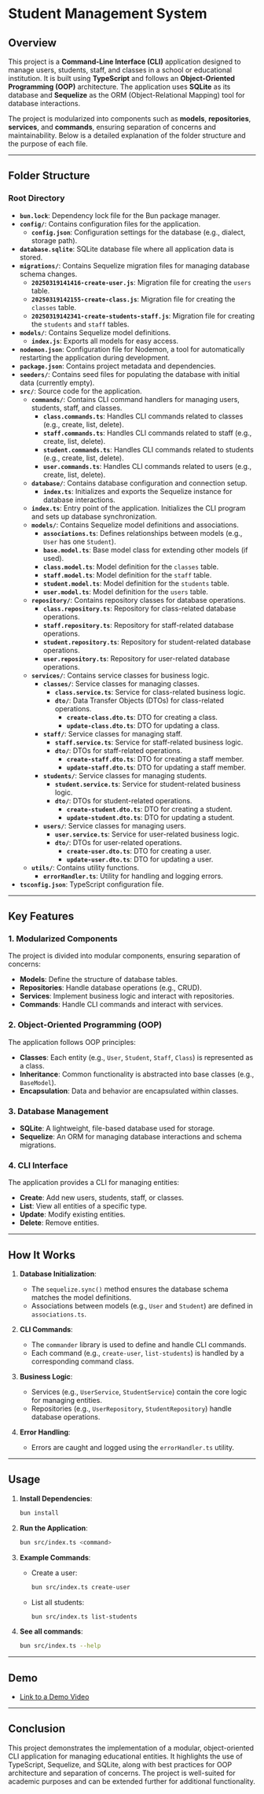 
# Student Management System

## Overview
This project is a **Command-Line Interface (CLI)** application designed to manage users, students, staff, and classes in a school or educational institution. It is built using **TypeScript** and follows an **Object-Oriented Programming (OOP)** architecture. The application uses **SQLite** as its database and **Sequelize** as the ORM (Object-Relational Mapping) tool for database interactions.

The project is modularized into components such as **models**, **repositories**, **services**, and **commands**, ensuring separation of concerns and maintainability. Below is a detailed explanation of the folder structure and the purpose of each file.

---

## Folder Structure

### Root Directory
- **`bun.lock`**: Dependency lock file for the Bun package manager.
- **`config/`**: Contains configuration files for the application.
  - **`config.json`**: Configuration settings for the database (e.g., dialect, storage path).
- **`database.sqlite`**: SQLite database file where all application data is stored.
- **`migrations/`**: Contains Sequelize migration files for managing database schema changes.
  - **`20250319141416-create-user.js`**: Migration file for creating the `users` table.
  - **`20250319142155-create-class.js`**: Migration file for creating the `classes` table.
  - **`20250319142341-create-students-staff.js`**: Migration file for creating the `students` and `staff` tables.
- **`models/`**: Contains Sequelize model definitions.
  - **`index.js`**: Exports all models for easy access.
- **`nodemon.json`**: Configuration file for Nodemon, a tool for automatically restarting the application during development.
- **`package.json`**: Contains project metadata and dependencies.
- **`seeders/`**: Contains seed files for populating the database with initial data (currently empty).
- **`src/`**: Source code for the application.
  - **`commands/`**: Contains CLI command handlers for managing users, students, staff, and classes.
    - **`class.commands.ts`**: Handles CLI commands related to classes (e.g., create, list, delete).
    - **`staff.commands.ts`**: Handles CLI commands related to staff (e.g., create, list, delete).
    - **`student.commands.ts`**: Handles CLI commands related to students (e.g., create, list, delete).
    - **`user.commands.ts`**: Handles CLI commands related to users (e.g., create, list, delete).
  - **`database/`**: Contains database configuration and connection setup.
    - **`index.ts`**: Initializes and exports the Sequelize instance for database interactions.
  - **`index.ts`**: Entry point of the application. Initializes the CLI program and sets up database synchronization.
  - **`models/`**: Contains Sequelize model definitions and associations.
    - **`associations.ts`**: Defines relationships between models (e.g., `User` has one `Student`).
    - **`base.model.ts`**: Base model class for extending other models (if used).
    - **`class.model.ts`**: Model definition for the `classes` table.
    - **`staff.model.ts`**: Model definition for the `staff` table.
    - **`student.model.ts`**: Model definition for the `students` table.
    - **`user.model.ts`**: Model definition for the `users` table.
  - **`repository/`**: Contains repository classes for database operations.
    - **`class.repository.ts`**: Repository for class-related database operations.
    - **`staff.repository.ts`**: Repository for staff-related database operations.
    - **`student.repository.ts`**: Repository for student-related database operations.
    - **`user.repository.ts`**: Repository for user-related database operations.
  - **`services/`**: Contains service classes for business logic.
    - **`classes/`**: Service classes for managing classes.
      - **`class.service.ts`**: Service for class-related business logic.
      - **`dto/`**: Data Transfer Objects (DTOs) for class-related operations.
        - **`create-class.dto.ts`**: DTO for creating a class.
        - **`update-class.dto.ts`**: DTO for updating a class.
    - **`staff/`**: Service classes for managing staff.
      - **`staff.service.ts`**: Service for staff-related business logic.
      - **`dto/`**: DTOs for staff-related operations.
        - **`create-staff.dto.ts`**: DTO for creating a staff member.
        - **`update-staff.dto.ts`**: DTO for updating a staff member.
    - **`students/`**: Service classes for managing students.
      - **`student.service.ts`**: Service for student-related business logic.
      - **`dto/`**: DTOs for student-related operations.
        - **`create-student.dto.ts`**: DTO for creating a student.
        - **`update-student.dto.ts`**: DTO for updating a student.
    - **`users/`**: Service classes for managing users.
      - **`user.service.ts`**: Service for user-related business logic.
      - **`dto/`**: DTOs for user-related operations.
        - **`create-user.dto.ts`**: DTO for creating a user.
        - **`update-user.dto.ts`**: DTO for updating a user.
  - **`utils/`**: Contains utility functions.
    - **`errorHandler.ts`**: Utility for handling and logging errors.
- **`tsconfig.json`**: TypeScript configuration file.

---

## Key Features

### 1. **Modularized Components**
The project is divided into modular components, ensuring separation of concerns:
- **Models**: Define the structure of database tables.
- **Repositories**: Handle database operations (e.g., CRUD).
- **Services**: Implement business logic and interact with repositories.
- **Commands**: Handle CLI commands and interact with services.

### 2. **Object-Oriented Programming (OOP)**
The application follows OOP principles:
- **Classes**: Each entity (e.g., `User`, `Student`, `Staff`, `Class`) is represented as a class.
- **Inheritance**: Common functionality is abstracted into base classes (e.g., `BaseModel`).
- **Encapsulation**: Data and behavior are encapsulated within classes.

### 3. **Database Management**
- **SQLite**: A lightweight, file-based database used for storage.
- **Sequelize**: An ORM for managing database interactions and schema migrations.

### 4. **CLI Interface**
The application provides a CLI for managing entities:
- **Create**: Add new users, students, staff, or classes.
- **List**: View all entities of a specific type.
- **Update**: Modify existing entities.
- **Delete**: Remove entities.

---

## How It Works

1. **Database Initialization**:
   - The `sequelize.sync()` method ensures the database schema matches the model definitions.
   - Associations between models (e.g., `User` and `Student`) are defined in `associations.ts`.

2. **CLI Commands**:
   - The `commander` library is used to define and handle CLI commands.
   - Each command (e.g., `create-user`, `list-students`) is handled by a corresponding command class.

3. **Business Logic**:
   - Services (e.g., `UserService`, `StudentService`) contain the core logic for managing entities.
   - Repositories (e.g., `UserRepository`, `StudentRepository`) handle database operations.

4. **Error Handling**:
   - Errors are caught and logged using the `errorHandler.ts` utility.

---

## Usage

1. **Install Dependencies**:
   ```bash
   bun install
   ```

2. **Run the Application**:
   ```bash
   bun src/index.ts <command>
   ```

3. **Example Commands**:
   - Create a user:
     ```bash
     bun src/index.ts create-user
     ```
   - List all students:
     ```bash
     bun src/index.ts list-students
     ```

4. **See all commands**:
   ```bash
   bun src/index.ts --help
   ``` 
---

## Demo

- [Link to a Demo Video](https://www.loom.com/share/df5d0f1604fd42a7879d83a12eb5e994?sid=02bd31be-d711-4d6f-b9c2-2376183283f4)
---

## Conclusion
This project demonstrates the implementation of a modular, object-oriented CLI application for managing educational entities. It highlights the use of TypeScript, Sequelize, and SQLite, along with best practices for OOP architecture and separation of concerns. The project is well-suited for academic purposes and can be extended further for additional functionality.
